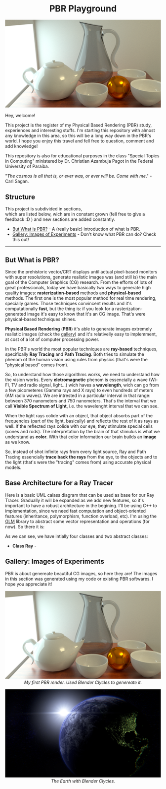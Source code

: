 <h1 align="center">PBR Playground</h1>

<img src="https://github.com/Gabrielnero000/PBR-Playground/blob/master/gallery/first.png?raw=true">

Hey, welcome! 

This project is the register of my Physical Based Rendering (PBR) study, experiences and interesting stuffs. I'm starting this repository with almost any knowledge in this area, so this will be a long way down in the PBR's world. I hope you enjoy this travel and fell free to question, comment and  add knowledge! 

This repository is also for educational purposes in the class "Special Topics in Computing" ministered by Dr. Christian Azambuja Pagot in the  Federal University of Paraíba.

"_The cosmos is all that is, or ever was, or ever will be. Come with me_." - Carl Sagan.

## Structure
This project is subdivided in sections,   
which are listed below, wich are in constant grown (fell free to give a feedback :D ) and new sections are added constantly.

* [But What is PBR?](https://github.com/Gabrielnero000/PBR-Playground#but-what-is-pbr) - A (really basic) introduction of what is PBR.
* [Gallery: Images of Experiments](https://github.com/Gabrielnero000/PBR-Playground#gallery-images-of-experiments) - Don't know what PBR can do? Check this out!

---

## But What is PBR?
Since the prehistoric vector/CRT displays until actual pixel-based monitors with super resolutions, generate realistic images was (and still is) the main goal of the Computer Graphics (CG) research. From the efforts of lots of great professionals, today we have basically two ways to generate high quality images: **rasterization-based** methods and **physical-based** methods. The first one is the most popular method for real time rendering, specially games. Those techniques convincent results and it's computationally **fast**, but the thing is: if you look for a rasterization-generated image it's easy to know that it's an CG image. That's were physical-based techniques shines.

**Physical Based Rendering** (**PBR**) it's able to generate images extremely realistic images (check the [gallery](https://github.com/Gabrielnero000/PBR-Playground#gallery-images-of-experiments)) and it's relativelly easy to implemment, at cost of a lot of computer processing power. 

In the PBR's world the most popular techniques are **ray-based** techniques, specifically **Ray Tracing** and **Path Tracing**. Both tries to simulate the phenom of the human vision using rules from physics (that's were the "physical based" comes from).

So, to understand  how those algorithms works, we need to understand how the vision works. Every **eletromagnetic** phenom is essencially a wave (Wi-FI, TV and radio signal, light...) wich haves a **wavelength**, wich can go from a few picometeres (Gamma rays and X rays) to even hundreds of meters (AM radio waves). We are intrested in a particular interval in that range: between 370 nanometers and 750 nanometers. That's the interval that we call **Visible Spectrum of Light**, i.e. the wavelenght interval that we can see.

When the light rays colide with an object, that object absorbs part of the frequencies (part of the light, basically) and reflects the rest of it as rays as well. If the reflected rays colide with our eye, they stimulate special cells (cones and rods). The interpretation by the brain of that stimulus is what we understand as **color**. With that color information our brain builds an **image** as we know.

So, instead of shot infinite rays from every light source, Ray and Path Tracing essencially **trace back the  rays** from the eye, to the objects and to the light (that's were the "tracing" comes from) using accurate physical models.

## Base Architecture for a Ray Tracer
Here is a basic UML calass diagram that can be used as base for our Ray Tracer. Gradually it will be expanded as we add new features, so it's important to have a robust architecture in the begining. I'll be using C++ to implementation, since we need fast computation and object-oriented features (inheritance, polymorphism, function overload, etc). I'm using the [GLM](https://glm.g-truc.net/0.9.9/index.html) library to abstract some vector representation and operations (for now). So there it is:

As we can see, we have intially four classes and two abstract classes:
 * **Class Ray** - 


## Gallery: Images of Experiments
PBR is about genereate beautiful CG images, so here they are! The images in this section was generated using my code or existing PBR softwares. I hope you appreciate it!

<p align="center">
    <img src="https://github.com/Gabrielnero000/PBR-Playground/blob/master/gallery/first.png?raw=true" alt>
    <em>My first PBR render. Used Blender Clycles to genereate it.</em>
</p>

<p align="center">
    <img src="https://github.com/Gabrielnero000/PBR-Playground/blob/master/gallery/earth.png?raw=true" alt>
    <em>The Earth with Blender Clycles.</em>
</p>

<!--stackedit_data:
eyJoaXN0b3J5IjpbLTIwMTgzMTI4NDMsNDAwNTk4NDIsOTIwMT
c3NTM0LC0xMzg0MDY3NTU2LC0xNjEzMzk5MzYwLDIxMjg1OTAz
ODcsLTE1MzU3MDQxNjYsMTY4NDMzMjQ3MywtMTgyNTUwODc2Mi
wtMTYyNTYzMzE0NywxMjg0MzUwNTM5LC0xNjgwNDg5MDI5LC0y
NTcwNjY1NzUsMTg1ODQ5MTE2OCwxNjMzODczMTQwXX0=
-->